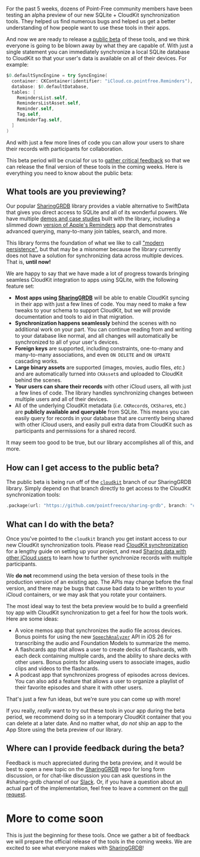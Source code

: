 For the past 5 weeks, dozens of Point-Free community members have been testing an alpha preview of
our new SQLite + CloudKit synchronization tools. They helped us find numerous bugs and helped
us get a better understanding of how people want to use these tools in their apps.

And now we are ready to release a [public beta] of these tools, and we think everyone is going to be
blown away by what they are capable of. With just a single statement you can immediately synchronize
a local SQLite database to CloudKit so that your user's data is available on all of their devices.
For example:

```swift
$0.defaultSyncEngine = try SyncEngine(
  container: CKContainer(identifier: "iCloud.co.pointfree.Reminders"),
  database: $0.defaultDatabase,
  tables: [
    RemindersList.self,
    RemindersListAsset.self,
    Reminder.self,
    Tag.self,
    ReminderTag.self,
  ]
)
```

And with just a few more lines of code you can allow your users to share their records with
participants for collaboration.

[public beta]: https://github.com/pointfreeco/sharing-grdb/pull/112

This beta period will be crucial for us to [gather critical feedback] so that we can release
the final version of these tools in the coming weeks. Here is everything you need to know about the 
public beta:

[gather critical feedback]: https://github.com/pointfreeco/sharing-grdb/discussions/categories/cloudkit-preview

## What tools are you previewing?

Our popular [SharingGRDB] library provides a viable alternative to SwiftData that gives you 
direct access to SQLite and all of its wonderful powers. We have multiple [demos and case studies]
built with the library, including a slimmed down [version of Apple's Reminders] app that 
demonstrates advanced querying, many-to-many join tables, search, and more.

This library forms the foundation of what we like to call ["modern persistence"], but that may be
a misnomer because the library currently does not have a solution for synchronizing data across
multiple devices. That is, **until now!**

We are happy to say that we have made a lot of progress towards bringing seamless CloudKit 
integration to apps using SQLite, with the following feature set:

* **Most apps using [SharingGRDB]** will be able to enable CloudKit syncing 
in their app with just a few lines of code. You may need to make a few tweaks to your schema to 
support CloudKit, but we will provide documentation and tools to aid in that migration.
* **Synchronization happens seamlessly** behind the scenes with no additional work on your part.
You can continue reading from and writing to your database like normal, and all changes will 
automatically be synchronized to all of your user's devices.
* **Foreign keys** are supported, including constraints, one-to-many and many-to-many associations, 
and even `ON DELETE` and `ON UPDATE` cascading works.
* **Large binary assets** are supported (images, movies, audio files, _etc._) and are
automatically turned into `CKAsset`s and uploaded to CloudKit behind the scenes. 
* **Your users can share their records** with other iCloud users, all with just a few
lines of code. The library handles synchronizing changes between multiple users and all 
of their devices.
* All of the underlying CloudKit metadata (_i.e._ `CKRecord`s, `CKShare`s, etc.) are
**publicly available and queryable** from SQLite. This means you can easily query for records in
your database that are currently being shared with other iCloud users, and easily pull extra data
from CloudKit such as participants and permissions for a shared record.

It may seem too good to be true, but our library accomplishes all of this, and more.

[GRDB]: http://github.com/groue/grdb.swift
["modern persistence"]: /collections/modern-persistence
[version of Apple's Reminders]: https://github.com/pointfreeco/sharing-grdb/tree/cloudkit/Examples/Reminders
[demos and case studies]: https://github.com/pointfreeco/sharing-grdb/tree/cloudkit/Examples
[SharingGRDB]: http://github.com/pointfreeco/sharing-grdb

## How can I get access to the public beta?

The public beta is being run off of the [`cloudkit`] branch of our SharingGRDB library. Simply
depend on that branch directly to get access to the CloudKit synchronization tools: 

```swift
.package(url: "https://github.com/pointfreeco/sharing-grdb", branch: "cloudkit"),
```

[`cloudkit`]: https://github.com/pointfreeco/sharing-grdb/tree/cloudkit

## What can I do with the beta?

Once you've pointed to the `cloudkit` branch you get instant access to our new CloudKit
synchronization tools. Please read [CloudKit synchronization] for a lengthy guide on setting up
your project, and read [Sharing data with other iCloud users] to learn how to further synchronize
records with multiple participants.

[CloudKit synchronization]: https://github.com/pointfreeco/sharing-grdb/blob/cloudkit/Sources/SharingGRDBCore/Documentation.docc/Articles/CloudKit.md
[Sharing data with other iCloud users]: https://github.com/pointfreeco/sharing-grdb/blob/cloudkit/Sources/SharingGRDBCore/Documentation.docc/Articles/CloudKitSharing.md

We **do not** recommend using the beta version of these tools in the production version of an
existing app. The APIs may change before the final version, and there may be bugs that cause bad 
data to be written to your iCloud containers, or we may ask that you rotate your containers.

The most ideal way to test the beta preview would be to build a greenfield toy app with CloudKit
synchronization to get a feel for how the tools work. Here are some ideas:

* A voice memos app that synchronizes the audio file across devices. Bonus points for using the 
new [`SpeechAnalyzer`] API in iOS 26 for transcribing the audio and Foundation Models to 
summarize the memo.
* A flashcards app that allows a user to create decks of flashcards, with each deck containing 
multiple cards, and the ability to share decks with other users. Bonus points for allowing users
to associate images, audio clips and videos to the flashcards.
* A podcast app that synchronizes progress of episodes across devices. You can also add a feature
that allows a user to organize a playlist of their favorite episodes and share it with other 
users.

That's just a few fun ideas, but we're sure you can come up with more!

If you really, _really_ want to try out these tools in your app during the beta period, we 
recommend doing so in a temporary CloudKit container that you can delete at a later date. And no
matter what, _do not_ ship an app to the App Store using the beta preview of our library.

[`SpeechAnalyzer`]: https://developer.apple.com/documentation/speech/speechanalyzer

## Where can I provide feedback during the beta?

Feedback is much appreciated during the beta preview, and it would be best to open a new topic
on the [SharingGRDB][SharingGRDB discussions] repo for long form discussion, or for chat-like 
discussion you can ask questions in the #sharing-grdb channel of our [Slack]. Or, if you have
a question about an actual part of the implementation, feel free to leave a comment on the 
[pull request]. 

[pull request]: https://github.com/pointfreeco/sharing-grdb/pull/112
[SharingGRDB discussions]: http://github.com/pointfreeco/sharing-grdb/discussions
[Slack]: http://pointfree.co/slack-invite

# More to come soon

This is just the beginning for these tools. Once we gather a bit of feedback we will prepare the 
official release of the tools in the coming weeks. We are excited to see what everyone makes with 
[SharingGRDB]!
